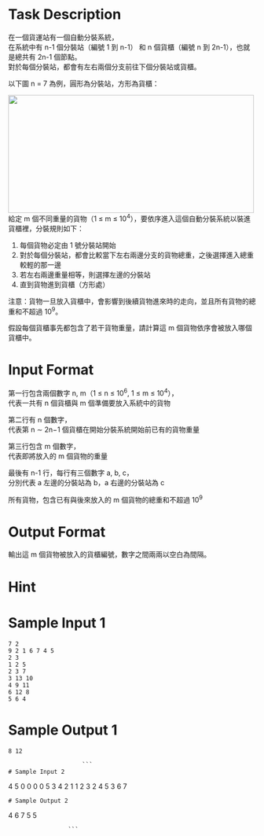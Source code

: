 # Task Description
在一個貨運站有一個自動分裝系統，  
在系統中有 n-1 個分裝站（編號 1 到 n-1） 和 n 個貨櫃（編號 n 到 2n-1），也就是總共有 2n-1 個節點。  
對於每個分裝站，都會有左右兩個分支前往下個分裝站或貨櫃。  

以下圖 n = 7 為例，圓形為分裝站，方形為貨櫃：

<img alt="" src="./ShowImage_id_1568" height="240" width="500" />  
給定 m 個不同重量的貨物（1 ≤ m ≤ 10<sup>4</sup>），要依序進入這個自動分裝系統以裝進貨櫃裡，分裝規則如下：

1. 每個貨物必定由 1 號分裝站開始
2. 對於每個分裝站，都會比較當下左右兩邊分支的貨物總重，之後選擇進入總重較輕的那一邊
3. 若左右兩邊重量相等，則選擇左邊的分裝站
4. 直到貨物進到貨櫃（方形處）

注意：貨物一旦放入貨櫃中，會影響到後續貨物進來時的走向，並且所有貨物的總重和不超過 10<sup>9</sup>。  

假設每個貨櫃事先都包含了若干貨物重量，請計算這 m 個貨物依序會被放入哪個貨櫃中。
# Input Format
第一行包含兩個數字 n, m（1 ≤ n ≤ 10<sup>6</sup>, 1 ≤ m ≤ 10<sup>4</sup>），  
代表一共有 n 個貨櫃與 m 個準備要放入系統中的貨物

第二行有 n 個數字，  
代表第 n ∼ 2n−1 個貨櫃在開始分裝系統開始前已有的貨物重量

第三行包含 m 個數字，  
代表即將放入的 m 個貨物的重量  

最後有 n-1 行，每行有三個數字 a, b, c，  
分別代表 a 左邊的分裝站為 b，a 右邊的分裝站為 c  

所有貨物，包含已有與後來放入的 m 個貨物的總重和不超過 10<sup>9</sup>
# Output Format
輸出這 m 個貨物被放入的貨櫃編號，數字之間兩兩以空白為間隔。
# Hint

# Sample Input 1
```
7 2
9 2 1 6 7 4 5
2 3
1 2 5
2 3 7
3 13 10
4 9 11
6 12 8
5 6 4
```
# Sample Output 1
```
8 12

                     ```
# Sample Input 2
```
4 5
0 0 0 0
5 3 4 2 1
1 2 3
2 4 5
3 6 7
```
# Sample Output 2
```
4 6 7 5 5

                     ```


